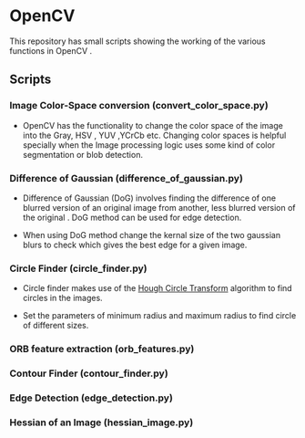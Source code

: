 # OpenCV
This repository has small scripts showing the working of the various functions in OpenCV .

## Scripts
### Image Color-Space conversion (convert_color_space.py)

* OpenCV has the functionality to change the color space of the image into the Gray, HSV , YUV ,YCrCb etc.
Changing color spaces is helpful specially when the Image processing logic uses some kind of color segmentation or blob detection. 

### Difference of Gaussian (difference_of_gaussian.py)

* Difference of Gaussian (DoG) involves finding the difference of one blurred version of an original image from another, less blurred version of the original . DoG method can be used for edge detection.

* When using DoG method change the kernal size of the two gaussian blurs to check which gives the best edge for a given image.    

### Circle Finder (circle_finder.py)

* Circle finder makes use of the [Hough Circle Transform](https://en.wikipedia.org/wiki/Circle_Hough_Transform) algorithm to find circles in the images.

* Set the parameters of minimum radius and maximum radius to find circle of different sizes.

### ORB feature extraction (orb_features.py)

### Contour Finder (contour_finder.py)

### Edge Detection (edge_detection.py)

### Hessian of an Image (hessian_image.py)
